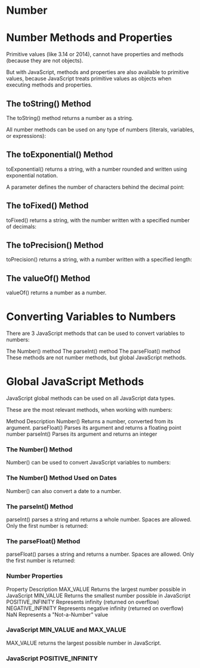 # Number
# Number Methods and Properties
Primitive values (like 3.14 or 2014), cannot have properties and methods (because they are not objects).

But with JavaScript, methods and properties are also available to primitive values, because JavaScript treats primitive values as objects when executing methods and properties.

## The toString() Method
The toString() method returns a number as a string.

All number methods can be used on any type of numbers (literals, variables, or expressions):

## The toExponential() Method
toExponential() returns a string, with a number rounded and written using exponential notation.

A parameter defines the number of characters behind the decimal point:

## The toFixed() Method
toFixed() returns a string, with the number written with a specified number of decimals:

## The toPrecision() Method
toPrecision() returns a string, with a number written with a specified length:


## The valueOf() Method
valueOf() returns a number as a number.


# Converting Variables to Numbers
There are 3 JavaScript methods that can be used to convert variables to numbers:

The Number() method
The parseInt() method
The parseFloat() method
These methods are not number methods, but global JavaScript methods.

# Global JavaScript Methods
JavaScript global methods can be used on all JavaScript data types.

These are the most relevant methods, when working with numbers:

Method	Description
Number()	Returns a number, converted from its argument.
parseFloat()	Parses its argument and returns a floating point number
parseInt()	Parses its argument and returns an integer

### The Number() Method
Number() can be used to convert JavaScript variables to numbers:


### The Number() Method Used on Dates
Number() can also convert a date to a number.


### The parseInt() Method
parseInt() parses a string and returns a whole number. Spaces are allowed. Only the first number is returned:

### The parseFloat() Method
parseFloat() parses a string and returns a number. Spaces are allowed. Only the first number is returned:

### Number Properties

Property	        Description
MAX_VALUE	        Returns the largest number possible in JavaScript
MIN_VALUE	        Returns the smallest number possible in JavaScript
POSITIVE_INFINITY	Represents infinity (returned on overflow)
NEGATIVE_INFINITY	Represents negative infinity (returned on overflow)
NaN	                Represents a "Not-a-Number" value


### JavaScript MIN_VALUE and MAX_VALUE
MAX_VALUE returns the largest possible number in JavaScript.


### JavaScript POSITIVE_INFINITY
